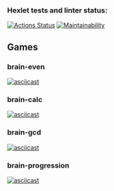 ### Hexlet tests and linter status:
[![Actions Status](https://github.com/shrvtv/python-project-49/actions/workflows/hexlet-check.yml/badge.svg)](https://github.com/shrvtv/python-project-49/actions)
[![Maintainability](https://api.codeclimate.com/v1/badges/d9913858e746ff1fb9a2/maintainability)](https://codeclimate.com/github/shrvtv/python-project-49/maintainability)

## Games
### brain-even
[![asciicast](https://asciinema.org/a/0nzipZMpf19hrUP4vbVSxaEa4.svg)](https://asciinema.org/a/0nzipZMpf19hrUP4vbVSxaEa4)
### brain-calc
[![asciicast](https://asciinema.org/a/WPHESbuAhou28iPEqqcjAuJbq.svg)](https://asciinema.org/a/WPHESbuAhou28iPEqqcjAuJbq)
### brain-gcd
[![asciicast](https://asciinema.org/a/BRLLOtFcnCaMffdPxCctBOyZ1.svg)](https://asciinema.org/a/BRLLOtFcnCaMffdPxCctBOyZ1)
### brain-progression
[![asciicast](https://asciinema.org/a/pUW4PhlUa6RN0T7QIaViiQnDC.svg)](https://asciinema.org/a/pUW4PhlUa6RN0T7QIaViiQnDC)
